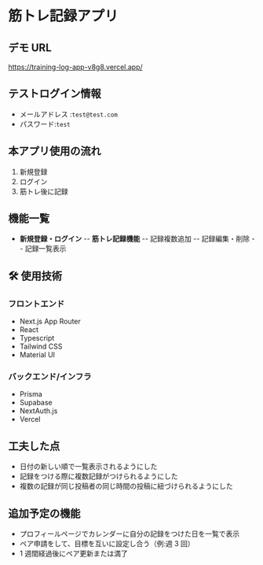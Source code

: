 # 筋トレ記録アプリ

## デモ URL

https://training-log-app-v8g8.vercel.app/

## テストログイン情報

- メールアドレス :`test@test.com`
- パスワード:`test`

## 本アプリ使用の流れ

1. 新規登録
2. ログイン
3. 筋トレ後に記録

## 機能一覧

- **新規登録・ログイン**
  -- **筋トレ記録機能**
  -- 記録複数追加
  -- 記録編集・削除
  -- 記録一覧表示

## 🛠 使用技術

### フロントエンド

- Next.js App Router
- React
- Typescript
- Tailwind CSS
- Material UI

### バックエンド/インフラ

- Prisma
- Supabase
- NextAuth.js
- Vercel

## 工夫した点

- 日付の新しい順で一覧表示されるようにした
- 記録をつける際に複数記録がつけられるようにした
- 複数の記録が同じ投稿者の同じ時間の投稿に紐づけられるようにした

## 追加予定の機能

- プロフィールページでカレンダーに自分の記録をつけた日を一覧で表示
- ペア申請をして、目標を互いに設定し合う（例:週 3 回）
- 1 週間経過後にペア更新または満了
